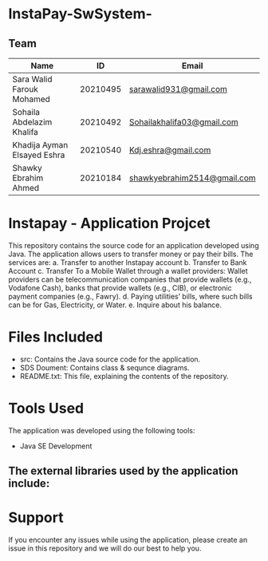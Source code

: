 # InstaPay-SwSystem-

## Team
| Name | ID | Email |
|------|----|-------|
| Sara Walid Farouk Mohamed | 20210495 | sarawalid931@gmail.com |
| Sohaila Abdelazim Khalifa | 20210492 | Sohailakhalifa03@gmail.com |
| Khadija Ayman Elsayed Eshra | 20210540 | Kdj.eshra@gmail.com |
| Shawky Ebrahim Ahmed | 20210184 | shawkyebrahim2514@gmail.com |

# Instapay -  Application Projcet 
This repository contains the source code for an application developed using Java.
The application allows users to transfer money or pay their bills. The services are:
  a. Transfer to another Instapay account
  b. Transfer to Bank Account
  c. Transfer To a Mobile Wallet through a wallet providers: Wallet providers can be 
      telecommunication companies that provide wallets (e.g., Vodafone Cash), banks that 
      provide wallets (e.g., CIB), or electronic payment companies (e.g., Fawry).
  d. Paying utilities’ bills, where such bills can be for Gas, Electricity, or Water.
  e. Inquire about his balance.


# Files Included
- src: Contains the Java source code for the application.
- SDS Doument: Contains class & sequnce diagrams.  
- README.txt: This file, explaining the contents of the repository.

# Tools Used
The application was developed using the following tools:

- Java SE Development

The external libraries used by the application include:
- 

# Support
If you encounter any issues while using the application, please create an issue in this repository and we will do our best to help you.
